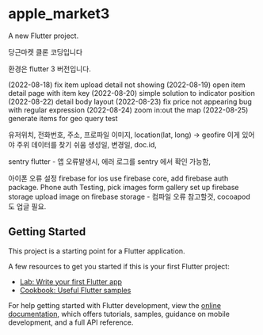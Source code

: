# apple_market3

A new Flutter project.

당근마켓 클론 코딩입니다

환경은 flutter 3 버전입니다.

(2022-08-18) fix item upload detail not showing
(2022-08-19) open item detail page with item key
(2022-08-20) simple solution to indicator position
(2022-08-22) detail body layout
(2022-08-23) fix price not appearing bug with regular expression
(2022-08-24) zoom in:out the map
(2022-08-25) generate items for geo query test


유저위치, 전화번호, 주소, 프로파일 이미지,
location(lat, long) -> geofire  이게 있어야 주위 데이터를 찾기 쉬움
생성일, 변경일, doc.id,

sentry flutter - 앱 오류발생시, 에러 로그를 sentry 에서 확인 가능함,

아이폰 오류 설정
  firebase for ios
  use firebase core,
  add firebase auth package.
  Phone auth Testing,
  pick images form gallery
  set up firebase storage
  upload image on firebase storage - 컴파일 오류 참고할것, cocoapod 도 업글 필요.



## Getting Started

This project is a starting point for a Flutter application.

A few resources to get you started if this is your first Flutter project:

- [Lab: Write your first Flutter app](https://docs.flutter.dev/get-started/codelab)
- [Cookbook: Useful Flutter samples](https://docs.flutter.dev/cookbook)

For help getting started with Flutter development, view the
[online documentation](https://docs.flutter.dev/), which offers tutorials,
samples, guidance on mobile development, and a full API reference.
